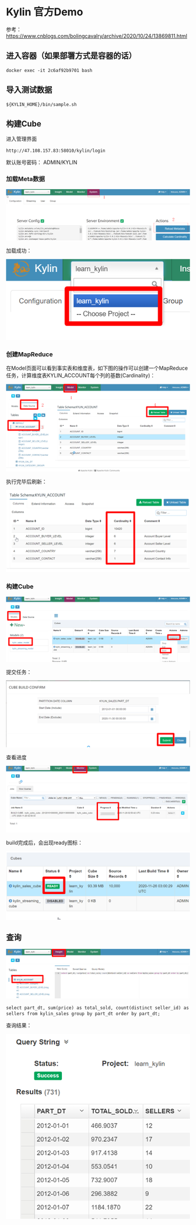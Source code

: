 # Kylin 官方Demo

参考：https://www.cnblogs.com/bolingcavalry/archive/2020/10/24/13869811.html

## 进入容器（如果部署方式是容器的话）

	docker exec -it 2c6af92b9701 bash

## 导入测试数据 

	${KYLIN_HOME}/bin/sample.sh

## 构建Cube

进入管理界面

	http://47.108.157.83:58010/kylin/login

默认账号密码： ADMIN/KYLIN

### 加载Meta数据
![](Images/1.png)

加载成功：

![](Images/2.png)


### 创建MapReduce

在Model页面可以看到事实表和维度表，如下图的操作可以创建一个MapReduce任务，计算维度表KYLIN_ACCOUNT每个列的基数(Cardinality)：

![](Images/3.png)

执行完毕后刷新：

![](Images/4.png)


### 构建Cube

![](Images/5.png)

提交任务：

![](Images/6.png)

查看进度

![](Images/7.png)


build完成后，会出现ready图标：

![](Images/8.png)



## 查询

![](Images/9.png)

	select part_dt, sum(price) as total_sold, count(distinct seller_id) as sellers from kylin_sales group by part_dt order by part_dt;

查询结果：

![](Images/10.png)